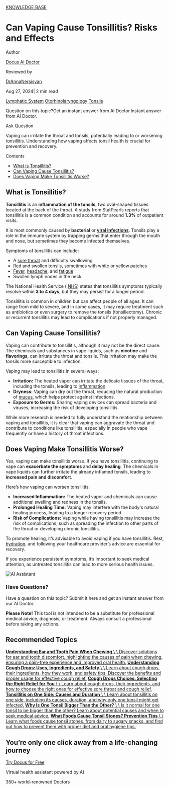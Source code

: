 [KNOWLEDGE BASE](https://docus.ai/knowledge-base)

# Can Vaping Cause Tonsillitis? Risks and Effects

Author

[Docus AI Doctor](https://docus.ai/ai-doctor)

Reviewed by

[DrAnnaNersisyan](https://docus.ai/author/dr-anna-nersisyan)

Aug 27, 2024\| 2 min read

[Lymphatic System](https://docus.ai/tags/lymphatic-system) [Otorhinolaryngology](https://docus.ai/tags/otorhinolaryngology) [Tonsils](https://docus.ai/tags/tonsils)

Question on this topic?Get an instant answer from AI Doctor.Instant answer from AI Doctor.

Ask Question

Vaping can irritate the throat and tonsils, potentially leading to or worsening tonsillitis. Understanding how vaping affects tonsil health is crucial for prevention and recovery.

Contents

- [What is Tonsillitis?](https://docus.ai/knowledge-base/can-vaping-cause-tonsillitis#what-is-tonsillitis)
- [Can Vaping Cause Tonsillitis?](https://docus.ai/knowledge-base/can-vaping-cause-tonsillitis#can-vaping-cause-tonsillitis)
- [Does Vaping Make Tonsillitis Worse?](https://docus.ai/knowledge-base/can-vaping-cause-tonsillitis#does-vaping-make-tonsillitis-worse)

## What is Tonsillitis?

**Tonsillitis** is an **inflammation of the tonsils**, two oval-shaped tissues located at the back of the throat. A study from StatPearls reports that tonsillitis is a common condition and accounts for around **1.3%** of outpatient visits.

It is most commonly caused by **bacterial** or **[viral infections](https://docus.ai/tags/viral-infections)**. Tonsils play a role in the immune system by trapping germs that enter through the mouth and nose, but sometimes they become infected themselves.

Symptoms of tonsillitis can include:

- A [sore throat](https://docus.ai/tags/sore-throat) and difficulty swallowing
- Red and swollen tonsils, sometimes with white or yellow patches
- [Fever](https://docus.ai/tags/fever), [headache](https://docus.ai/tags/headache), and [fatigue](https://docus.ai/tags/fatigue)
- Swollen lymph nodes in the neck

The National Health Service ( [NHS](https://www.nhs.uk/conditions/tonsillitis/)) states that tonsillitis symptoms typically resolve within **3 to 4 days**, but they may persist for a longer period.

Tonsillitis is common in children but can affect people of all ages. It can range from mild to severe, and in some cases, it may require treatment such as antibiotics or even surgery to remove the tonsils (tonsillectomy). Chronic or recurrent tonsillitis may lead to complications if not properly managed.

## Can Vaping Cause Tonsillitis?

Vaping can contribute to tonsillitis, although it may not be the direct cause. The chemicals and substances in vape liquids, such as **nicotine** and **flavorings**, can irritate the throat and tonsils. This irritation may make the tonsils more susceptible to infection.

Vaping may lead to tonsillitis in several ways:

- **Irritation:** The heated vapor can irritate the delicate tissues of the throat, including the tonsils, leading to [inflammation](https://docus.ai/tags/inflammation).
- **Dryness:** Vaping can dry out the throat, reducing the natural production of [mucus](https://docus.ai/tags/mucus), which helps protect against infections.
- **Exposure to Germs:** Sharing vaping devices can spread bacteria and viruses, increasing the risk of developing tonsillitis.

While more research is needed to fully understand the relationship between vaping and tonsillitis, it is clear that vaping can aggravate the throat and contribute to conditions like tonsillitis, especially in people who vape frequently or have a history of throat infections.

## Does Vaping Make Tonsillitis Worse?

Yes, vaping can make tonsillitis worse. If you have tonsillitis, continuing to vape can **exacerbate the symptoms** and **delay healing**. The chemicals in vape liquids can further irritate the already inflamed tonsils, leading to **increased pain and discomfort**.

Here’s how vaping can worsen tonsillitis:

- **Increased Inflammation:** The heated vapor and chemicals can cause additional swelling and redness in the tonsils.
- **Prolonged Healing Time:** Vaping may interfere with the body's natural healing process, leading to a longer recovery period.
- **Risk of Complications:** Vaping while having tonsillitis may increase the risk of complications, such as spreading the infection to other parts of the throat or developing chronic tonsillitis.

To promote healing, it’s advisable to avoid vaping if you have tonsillitis. Rest, [hydration](https://docus.ai/tags/hydration), and following your healthcare provider’s advice are essential for recovery.

If you experience persistent symptoms, it’s important to seek medical attention, as untreated tonsillitis can lead to more serious health issues.

![AI Assistant](https://docus.ai/images/small-assistant.png)

### Have Questions?

Have a question on this topic? Submit it here and get an instant answer from our AI Doctor.

**Please Note!** This tool is not intended to be a substitute for professional medical advice, diagnosis, or treatment. Always consult a professional before taking any actions.

## Recommended Topics

[**Understanding Ear and Tooth Pain When Chewing** \\
\\
Discover solutions for ear and tooth discomfort, highlighting the causes of pain when chewing, ensuring a pain-free experience and improved oral health.](https://docus.ai/knowledge-base/understanding-ear-and-tooth-pain-when-chewing) [**Understanding Cough Drops: Uses, Ingredients, and Safety** \\
\\
Learn about cough drops, their ingredients, how they work, and safety tips. Discover the benefits and proper usage for effective cough relief.](https://docus.ai/knowledge-base/understanding-cough-drops) [**Cough Drops Choices: Selecting the Right Relief for You** \\
\\
Learn about cough drops, their ingredients, and how to choose the right ones for effective sore throat and cough relief.](https://docus.ai/knowledge-base/cough-drops-choices) [**Tonsillitis on One Side: Causes and Duration** \\
\\
Learn about tonsillitis on one side, including its causes, duration, and why only one tonsil might get infected.](https://docus.ai/knowledge-base/tonsillitis-on-one-side) [**Why Is One Tonsil Bigger Than the Other?** \\
\\
Is it normal for one tonsil to be bigger than the other? Learn about potential causes and when to seek medical advice.](https://docus.ai/knowledge-base/one-tonsil-bigger) [**What Foods Cause Tonsil Stones? Prevention Tips** \\
\\
Learn what foods cause tonsil stones, from dairy to sugary snacks, and find out how to prevent them with proper diet and oral hygiene tips.](https://docus.ai/knowledge-base/what-foods-cause-tonsil-stones)

## You’re only one click away from a life-changing journey

[Try Docus for Free](https://my.docus.ai/auth/signup)

Virtual health assistant powered by AI

350+ world-renowned Doctors